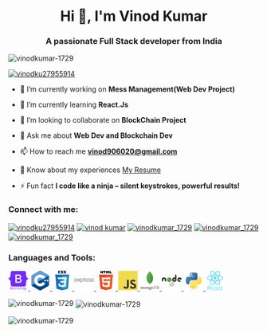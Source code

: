 <h1 align="center">Hi 👋, I'm Vinod Kumar</h1>
<h3 align="center">A passionate Full Stack developer from India</h3>
<!-- <img align="right" alt="coding" width="400" src="https://camo.githubusercontent.com/5ddf73ad3a205111cf8c686f687fc216c2946a75005718c8da5b837ad9de78c9/68747470733a2f2f7468756d62732e6766796361742e636f6d2f4576696c4e657874446576696c666973682d736d616c6c2e676966"> -->

<p align="left"> <img src="https://komarev.com/ghpvc/?username=vinodkumar-1729&label=Profile%20views&color=0e75b6&style=flat" alt="vinodkumar-1729" /> </p>

<p align="left"> <a href="https://twitter.com/vinodku27955914" target="blank"><img src="https://img.shields.io/twitter/follow/vinodku27955914?logo=twitter&style=for-the-badge" alt="vinodku27955914" /></a> </p>

- 🔭 I’m currently working on **Mess Management(Web Dev Project)**

- 🌱 I’m currently learning **React.Js**

- 👯 I’m looking to collaborate on **BlockChain Project**

- 💬 Ask me about **Web Dev and Blockchain Dev**

- 📫 How to reach me **vinod906020@gmail.com**

- 📄 Know about my experiences [My Resume ](https://drive.google.com/file/d/1m7XoHgJGi1dKyQHsbOB2y77gsKMlUGeP/view?usp=sharing)

- ⚡ Fun fact **I code like a ninja – silent keystrokes, powerful results!**

<h3 align="left">Connect with me:</h3>
<p align="left">
<a href="https://twitter.com/vinodku27955914" target="blank"><img align="center" src="https://raw.githubusercontent.com/rahuldkjain/github-profile-readme-generator/master/src/images/icons/Social/twitter.svg" alt="vinodku27955914" height="30" width="40" /></a>
<a href="https://www.linkedin.com/in/vinod-kumar-52263a1ba/" target="blank"><img align="center" src="https://raw.githubusercontent.com/rahuldkjain/github-profile-readme-generator/master/src/images/icons/Social/linked-in-alt.svg" alt="vinod kumar" height="30" width="40" /></a>
<a href="https://instagram.com/vinodkumar_1729" target="blank"><img align="center" src="https://raw.githubusercontent.com/rahuldkjain/github-profile-readme-generator/master/src/images/icons/Social/instagram.svg" alt="vinodkumar_1729" height="30" width="40" /></a>
<a href="https://www.leetcode.com/vinodkumar_1729" target="blank"><img align="center" src="https://raw.githubusercontent.com/rahuldkjain/github-profile-readme-generator/master/src/images/icons/Social/leet-code.svg" alt="vinodkumar_1729" height="30" width="40" /></a>
<a href="https://auth.geeksforgeeks.org/user/vinodkumar_1729" target="blank"><img align="center" src="https://raw.githubusercontent.com/rahuldkjain/github-profile-readme-generator/master/src/images/icons/Social/geeks-for-geeks.svg" alt="vinodkumar_1729" height="30" width="40" /></a>
</p>

<h3 align="left">Languages and Tools:</h3>
<p align="left"> <a href="https://getbootstrap.com" target="_blank" rel="noreferrer"> <img src="https://raw.githubusercontent.com/devicons/devicon/master/icons/bootstrap/bootstrap-plain-wordmark.svg" alt="bootstrap" width="40" height="40"/> </a> <a href="https://www.w3schools.com/cpp/" target="_blank" rel="noreferrer"> <img src="https://raw.githubusercontent.com/devicons/devicon/master/icons/cplusplus/cplusplus-original.svg" alt="cplusplus" width="40" height="40"/> </a> <a href="https://www.w3schools.com/css/" target="_blank" rel="noreferrer"> <img src="https://raw.githubusercontent.com/devicons/devicon/master/icons/css3/css3-original-wordmark.svg" alt="css3" width="40" height="40"/> </a> <a href="https://expressjs.com" target="_blank" rel="noreferrer"> <img src="https://raw.githubusercontent.com/devicons/devicon/master/icons/express/express-original-wordmark.svg" alt="express" width="40" height="40"/> </a> <a href="https://www.w3.org/html/" target="_blank" rel="noreferrer"> <img src="https://raw.githubusercontent.com/devicons/devicon/master/icons/html5/html5-original-wordmark.svg" alt="html5" width="40" height="40"/> </a> <a href="https://developer.mozilla.org/en-US/docs/Web/JavaScript" target="_blank" rel="noreferrer"> <img src="https://raw.githubusercontent.com/devicons/devicon/master/icons/javascript/javascript-original.svg" alt="javascript" width="40" height="40"/> </a> <a href="https://www.mongodb.com/" target="_blank" rel="noreferrer"> <img src="https://raw.githubusercontent.com/devicons/devicon/master/icons/mongodb/mongodb-original-wordmark.svg" alt="mongodb" width="40" height="40"/> </a> <a href="https://nodejs.org" target="_blank" rel="noreferrer"> <img src="https://raw.githubusercontent.com/devicons/devicon/master/icons/nodejs/nodejs-original-wordmark.svg" alt="nodejs" width="40" height="40"/> </a> <a href="https://www.python.org" target="_blank" rel="noreferrer"> <img src="https://raw.githubusercontent.com/devicons/devicon/master/icons/python/python-original.svg" alt="python" width="40" height="40"/> </a> <a href="https://reactjs.org/" target="_blank" rel="noreferrer"> <img src="https://raw.githubusercontent.com/devicons/devicon/master/icons/react/react-original-wordmark.svg" alt="react" width="40" height="40"/> </a> </p>

<p><img align="left" src="https://github-readme-stats.vercel.app/api/top-langs?username=vinodkumar-1729&show_icons=true&locale=en&layout=compact" alt="vinodkumar-1729" /></p>

<p>&nbsp;<img align="center" src="https://github-readme-stats.vercel.app/api?username=vinodkumar-1729&show_icons=true&locale=en" alt="vinodkumar-1729" /></p>

<p><img align="center" src="https://github-readme-streak-stats.herokuapp.com/?user=vinodkumar-1729&" alt="vinodkumar-1729" /></p>
